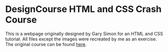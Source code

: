 # DesignCourse HTML and CSS Crash Course
This is a webpage originally designed by Gary Simon for an HTML and CSS tutorial. All files except the images were recreated by me as an exercise. The original course can be found [here](https://www.youtube.com/watch?v=D-h8L5hgW-w).

